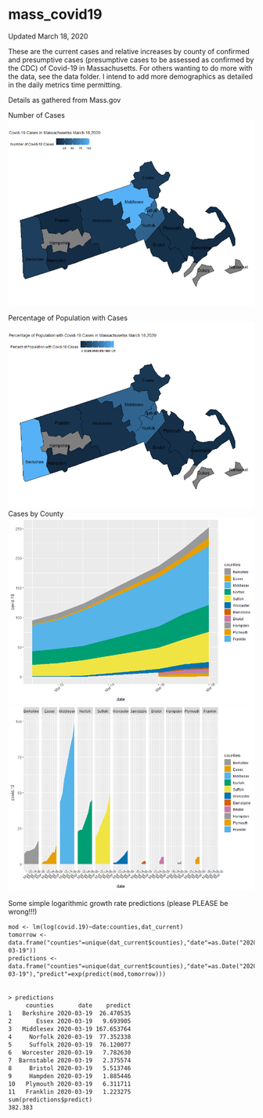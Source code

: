 # mass_covid19
Updated March 18, 2020

These are the current cases and relative increases by county of confirmed and presumptive cases (presumptive cases to be assessed as confirmed by the CDC) of Covid-19 in Massachusetts. For others wanting to do more with the data, see the data folder. I intend to add more demographics as detailed in the daily metrics time permitting. 

Details as gathered from Mass.gov

Number of Cases
![covid_current](https://github.com/jtclaypool/mass_covid19/blob/master/plots/maps/mass_covid19_18032020.png)

Percentage of Population with Cases
![covid_current](https://github.com/jtclaypool/mass_covid19/blob/master/plots/maps/mass_covid19_percent_18032020.png)
Cases by County
![covid_current](https://github.com/jtclaypool/mass_covid19/blob/master/plots/line/mass_covid19_all_18032020.png)
![covid_current](https://github.com/jtclaypool/mass_covid19/blob/master/plots/line/mass_covid19_18032020.png)

Some simple logarithmic growth rate predictions (please PLEASE be wrong!!!)
```
mod <- lm(log(covid.19)~date:counties,dat_current)
tomorrow <- data.frame("counties"=unique(dat_current$counties),"date"=as.Date("2020-03-19"))
predictions <- data.frame("counties"=unique(dat_current$counties),"date"=as.Date("2020-03-19"),"predict"=exp(predict(mod,tomorrow)))


> predictions
     counties       date    predict
1   Berkshire 2020-03-19  26.470535
2       Essex 2020-03-19   9.693905
3   Middlesex 2020-03-19 167.653764
4     Norfolk 2020-03-19  77.352338
5     Suffolk 2020-03-19  76.120077
6   Worcester 2020-03-19   7.782630
7  Barnstable 2020-03-19   2.375574
8     Bristol 2020-03-19   5.513746
9     Hampden 2020-03-19   1.885446
10   Plymouth 2020-03-19   6.311711
11   Franklin 2020-03-19   1.223275
sum(predictions$predict)
382.383
```
